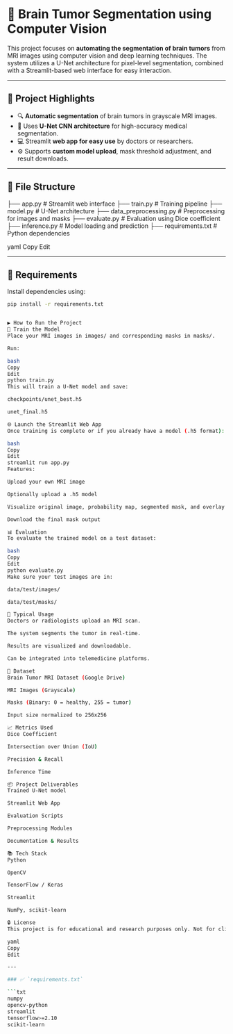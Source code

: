 
# 🧠 Brain Tumor Segmentation using Computer Vision

This project focuses on **automating the segmentation of brain tumors** from MRI images using computer vision and deep learning techniques. The system utilizes a U-Net architecture for pixel-level segmentation, combined with a Streamlit-based web interface for easy interaction.

---

## 📌 Project Highlights

- 🔍 **Automatic segmentation** of brain tumors in grayscale MRI images.
- 🧠 Uses **U-Net CNN architecture** for high-accuracy medical segmentation.
- 💻 Streamlit **web app for easy use** by doctors or researchers.
- ⚙️ Supports **custom model upload**, mask threshold adjustment, and result downloads.

---

## 📁 File Structure

├── app.py # Streamlit web interface
├── train.py # Training pipeline
├── model.py # U-Net architecture
├── data_preprocessing.py # Preprocessing for images and masks
├── evaluate.py # Evaluation using Dice coefficient
├── inference.py # Model loading and prediction
├── requirements.txt # Python dependencies

yaml
Copy
Edit

---

## 🧪 Requirements

Install dependencies using:

```bash
pip install -r requirements.txt


▶️ How to Run the Project
🔧 Train the Model
Place your MRI images in images/ and corresponding masks in masks/.

Run:

bash
Copy
Edit
python train.py
This will train a U-Net model and save:

checkpoints/unet_best.h5

unet_final.h5

🌐 Launch the Streamlit Web App
Once training is complete or if you already have a model (.h5 format):

bash
Copy
Edit
streamlit run app.py
Features:

Upload your own MRI image

Optionally upload a .h5 model

Visualize original image, probability map, segmented mask, and overlay

Download the final mask output

📊 Evaluation
To evaluate the trained model on a test dataset:

bash
Copy
Edit
python evaluate.py
Make sure your test images are in:

data/test/images/

data/test/masks/

🧠 Typical Usage
Doctors or radiologists upload an MRI scan.

The system segments the tumor in real-time.

Results are visualized and downloadable.

Can be integrated into telemedicine platforms.

🧬 Dataset
Brain Tumor MRI Dataset (Google Drive)

MRI Images (Grayscale)

Masks (Binary: 0 = healthy, 255 = tumor)

Input size normalized to 256x256

📈 Metrics Used
Dice Coefficient

Intersection over Union (IoU)

Precision & Recall

Inference Time

📦 Project Deliverables
Trained U-Net model

Streamlit Web App

Evaluation Scripts

Preprocessing Modules

Documentation & Results

📚 Tech Stack
Python

OpenCV

TensorFlow / Keras

Streamlit

NumPy, scikit-learn

🔒 License
This project is for educational and research purposes only. Not for clinical use without medical approval.

yaml
Copy
Edit

---

### ✅ `requirements.txt`

```txt
numpy
opencv-python
streamlit
tensorflow>=2.10
scikit-learn
